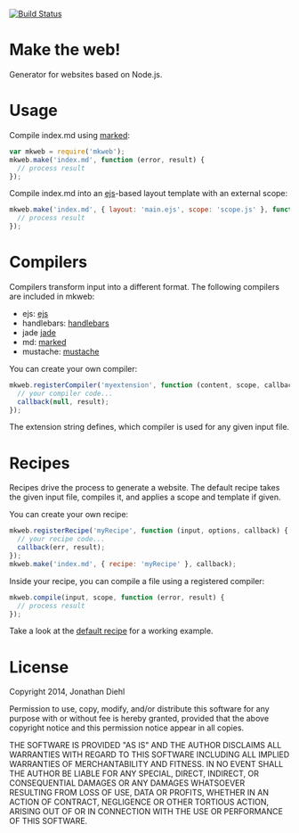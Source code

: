 [![Build Status](https://travis-ci.org/jdiehl/mkweb.svg)](https://travis-ci.org/jdiehl/mkweb)

# Make the web!

Generator for websites based on Node.js.

# Usage

Compile index.md using [marked](https://github.com/chjj/marked):

```js
var mkweb = require('mkweb');
mkweb.make('index.md', function (error, result) {
  // process result
});
```

Compile index.md into an [ejs](https://github.com/visionmedia/ejs)-based layout template with an external scope:

```js
mkweb.make('index.md', { layout: 'main.ejs', scope: 'scope.js' }, function (error, result) {
  // process result
});
```

# Compilers

Compilers transform input into a different format. The following compilers are included in mkweb:

* ejs: [ejs](https://github.com/visionmedia/ejs)
* handlebars: [handlebars](https://github.com/wycats/handlebars.js)
* jade [jade](https://github.com/visionmedia/jade)
* md: [marked](https://github.com/chjj/marked)
* mustache: [mustache](https://github.com/janl/mustache.js)

You can create your own compiler:

```js
mkweb.registerCompiler('myextension', function (content, scope, callback) {
  // your compiler code...
  callback(null, result);
});
```

The extension string defines, which compiler is used for any given input file.

# Recipes

Recipes drive the process to generate a website. The default recipe takes the given input file, compiles it, and applies a scope and template if given.

You can create your own recipe:

```js
mkweb.registerRecipe('myRecipe', function (input, options, callback) {
  // your recipe code...
  callback(err, result);
});
mkweb.make('index.md', { recipe: 'myRecipe' }, callback);
```

Inside your recipe, you can compile a file using a registered compiler:

```js
mkweb.compile(input, scope, function (error, result) {
  // process result
});
```

Take a look at the [default recipe](https://github.com/jdiehl/mkweb/blob/master/recipes/default.js) for a working example.

# License

Copyright 2014, Jonathan Diehl

Permission to use, copy, modify, and/or distribute this software for any purpose with or without fee is hereby granted, provided that the above copyright notice and this permission notice appear in all copies.

THE SOFTWARE IS PROVIDED "AS IS" AND THE AUTHOR DISCLAIMS ALL WARRANTIES WITH REGARD TO THIS SOFTWARE INCLUDING ALL IMPLIED WARRANTIES OF MERCHANTABILITY AND FITNESS. IN NO EVENT SHALL THE AUTHOR BE LIABLE FOR ANY SPECIAL, DIRECT, INDIRECT, OR CONSEQUENTIAL DAMAGES OR ANY DAMAGES WHATSOEVER RESULTING FROM LOSS OF USE, DATA OR PROFITS, WHETHER IN AN ACTION OF CONTRACT, NEGLIGENCE OR OTHER TORTIOUS ACTION, ARISING OUT OF OR IN CONNECTION WITH THE USE OR PERFORMANCE OF THIS SOFTWARE.